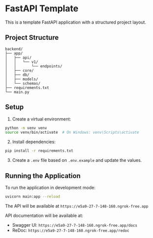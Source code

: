 # FastAPI Template

This is a template FastAPI application with a structured project layout.

## Project Structure

```
backend/
├── app/
│   ├── api/
│   │   └── v1/
│   │       └── endpoints/
│   ├── core/
│   ├── db/
│   ├── models/
│   └── schemas/
├── requirements.txt
└── main.py
```

## Setup

1. Create a virtual environment:
```bash
python -m venv venv
source venv/bin/activate  # On Windows: venv\Scripts\activate
```

2. Install dependencies:
```bash
pip install -r requirements.txt
```

3. Create a `.env` file based on `.env.example` and update the values.

## Running the Application

To run the application in development mode:

```bash
uvicorn main:app --reload
```

The API will be available at `https://e5a9-27-7-148-160.ngrok-free.app`

API documentation will be available at:
- Swagger UI: `https://e5a9-27-7-148-160.ngrok-free.app/docs`
- ReDoc: `https://e5a9-27-7-148-160.ngrok-free.app/redoc` 